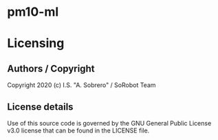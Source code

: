 # pm10-ml
# Licensing
## Authors / Copyright
Copyright 2020 (c) I.S. "A. Sobrero" / SoRobot Team
## License details
Use of this source code is governed by the GNU General Public License v3.0 license that can be found in the LICENSE file.